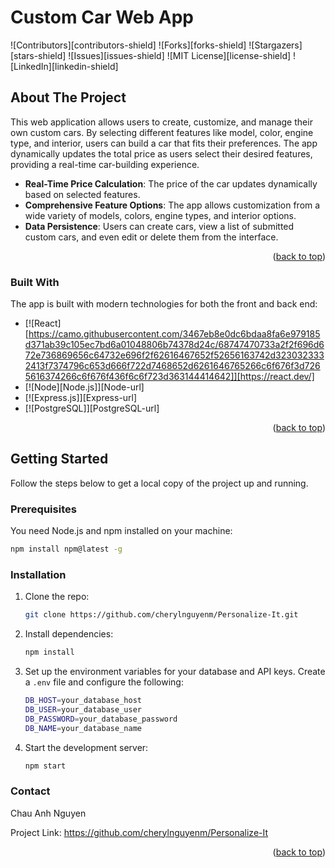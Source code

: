 # Custom Car Web App

![Contributors][contributors-shield] ![Forks][forks-shield] ![Stargazers][stars-shield] ![Issues][issues-shield] ![MIT License][license-shield] ![LinkedIn][linkedin-shield]

## About The Project

This web application allows users to create, customize, and manage their own custom cars. By selecting different features like model, color, engine type, and interior, users can build a car that fits their preferences. The app dynamically updates the total price as users select their desired features, providing a real-time car-building experience.

- **Real-Time Price Calculation**: The price of the car updates dynamically based on selected features.
- **Comprehensive Feature Options**: The app allows customization from a wide variety of models, colors, engine types, and interior options.
- **Data Persistence**: Users can create cars, view a list of submitted custom cars, and even edit or delete them from the interface.

<p align="right">(<a href="#readme-top">back to top</a>)</p>

### Built With

The app is built with modern technologies for both the front and back end:

* [![React][https://camo.githubusercontent.com/3467eb8e0dc6bdaa8fa6e979185d371ab39c105ec7bd6a01048806b74378d24c/68747470733a2f2f696d672e736869656c64732e696f2f62616467652f52656163742d3230323332413f7374796c653d666f722d7468652d6261646765266c6f676f3d7265616374266c6f676f436f6c6f723d363144414642]][https://react.dev/]
* [![Node][Node.js]][Node-url]
* [![Express.js]][Express-url]
* [![PostgreSQL]][PostgreSQL-url]

<p align="right">(<a href="#readme-top">back to top</a>)</p>

## Getting Started

Follow the steps below to get a local copy of the project up and running.

### Prerequisites

You need Node.js and npm installed on your machine:

```sh
npm install npm@latest -g
```

### Installation

1. Clone the repo:

   ```sh
   git clone https://github.com/cherylnguyenm/Personalize-It.git
   ```

2. Install dependencies:
    ```sh
   npm install
   ```

3. Set up the environment variables for your database and API keys. Create a `.env` file and configure the following:
    ```sh
    DB_HOST=your_database_host
    DB_USER=your_database_user
    DB_PASSWORD=your_database_password
    DB_NAME=your_database_name
    ```

4. Start the development server:
    ```sh
    npm start
    ```
### Contact
Chau Anh Nguyen 

Project Link: https://github.com/cherylnguyenm/Personalize-It

<p align="right">(<a href="#readme-top">back to top</a>)</p>
